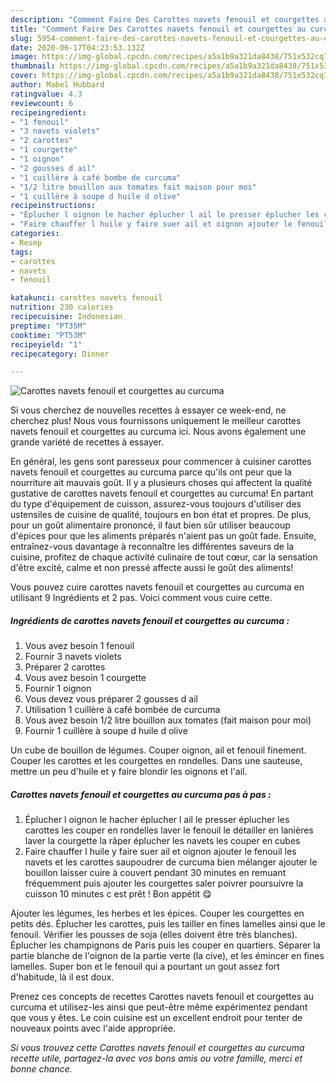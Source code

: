 ```yaml
---
description: "Comment Faire Des Carottes navets fenouil et courgettes au curcuma"
title: "Comment Faire Des Carottes navets fenouil et courgettes au curcuma"
slug: 5954-comment-faire-des-carottes-navets-fenouil-et-courgettes-au-curcuma
date: 2020-06-17T04:23:53.132Z
image: https://img-global.cpcdn.com/recipes/a5a1b9a321da8438/751x532cq70/carottes-navets-fenouil-et-courgettes-au-curcuma-photo-principale-de-la-recette.jpg
thumbnail: https://img-global.cpcdn.com/recipes/a5a1b9a321da8438/751x532cq70/carottes-navets-fenouil-et-courgettes-au-curcuma-photo-principale-de-la-recette.jpg
cover: https://img-global.cpcdn.com/recipes/a5a1b9a321da8438/751x532cq70/carottes-navets-fenouil-et-courgettes-au-curcuma-photo-principale-de-la-recette.jpg
author: Mabel Hubbard
ratingvalue: 4.3
reviewcount: 6
recipeingredient:
- "1 fenouil"
- "3 navets violets"
- "2 carottes"
- "1 courgette"
- "1 oignon"
- "2 gousses d ail"
- "1 cuillère à café bombe de curcuma"
- "1/2 litre bouillon aux tomates fait maison pour moi"
- "1 cuillère à soupe d huile d olive"
recipeinstructions:
- "Éplucher l oignon le hacher éplucher l ail le presser éplucher les carottes les couper en rondelles laver le fenouil le détailler en lanières laver la courgette la râper éplucher les navets les couper en cubes"
- "Faire chauffer l huile y faire suer ail et oignon ajouter le fenouil les navets et les carottes saupoudrer de curcuma bien mélanger ajouter le bouillon laisser cuire à couvert pendant 30 minutes en remuant fréquemment puis ajouter les courgettes saler poivrer poursuivre la cuisson 10 minutes c est prêt ! Bon appétit 😋"
categories:
- Resep
tags:
- carottes
- navets
- fenouil

katakunci: carottes navets fenouil 
nutrition: 230 calories
recipecuisine: Indonesian
preptime: "PT35M"
cooktime: "PT53M"
recipeyield: "1"
recipecategory: Dinner

---
```



![Carottes navets fenouil et courgettes au curcuma](https://img-global.cpcdn.com/recipes/a5a1b9a321da8438/751x532cq70/carottes-navets-fenouil-et-courgettes-au-curcuma-photo-principale-de-la-recette.jpg)

Si vous cherchez de nouvelles recettes à essayer ce week-end, ne cherchez plus! Nous vous fournissons uniquement le meilleur carottes navets fenouil et courgettes au curcuma ici. Nous avons également une grande variété de recettes à essayer.

En général, les gens sont paresseux pour commencer à cuisiner carottes navets fenouil et courgettes au curcuma parce qu'ils ont peur que la nourriture ait mauvais goût. Il y a plusieurs choses qui affectent la qualité gustative de carottes navets fenouil et courgettes au curcuma! En partant du type d'équipement de cuisson, assurez-vous toujours d'utiliser des ustensiles de cuisine de qualité, toujours en bon état et propres. De plus, pour un goût alimentaire prononcé, il faut bien sûr utiliser beaucoup d'épices pour que les aliments préparés n'aient pas un goût fade. Ensuite, entraînez-vous davantage à reconnaître les différentes saveurs de la cuisine, profitez de chaque activité culinaire de tout cœur, car la sensation d'être excité, calme et non pressé affecte aussi le goût des aliments!

<!--inarticleads1-->

Vous pouvez cuire carottes navets fenouil et courgettes au curcuma en utilisant 9 Ingrédients et 2 pas. Voici comment vous cuire cette.

##### Ingrédients de carottes navets fenouil et courgettes au curcuma :

1. Vous avez besoin 1 fenouil
1. Fournir 3 navets violets
1. Préparer 2 carottes
1. Vous avez besoin 1 courgette
1. Fournir 1 oignon
1. Vous devez vous préparer 2 gousses d ail
1. Utilisation 1 cuillère à café bombée de curcuma
1. Vous avez besoin 1/2 litre bouillon aux tomates (fait maison pour moi)
1. Fournir 1 cuillère à soupe d huile d olive


Un cube de bouillon de légumes. Couper oignon, ail et fenouil finement. Couper les carottes et les courgettes en rondelles. Dans une sauteuse, mettre un peu d&#39;huile et y faire blondir les oignons et l&#39;ail. 

<!--inarticleads2-->

##### Carottes navets fenouil et courgettes au curcuma pas à pas :

1. Éplucher l oignon le hacher éplucher l ail le presser éplucher les carottes les couper en rondelles laver le fenouil le détailler en lanières laver la courgette la râper éplucher les navets les couper en cubes
1. Faire chauffer l huile y faire suer ail et oignon ajouter le fenouil les navets et les carottes saupoudrer de curcuma bien mélanger ajouter le bouillon laisser cuire à couvert pendant 30 minutes en remuant fréquemment puis ajouter les courgettes saler poivrer poursuivre la cuisson 10 minutes c est prêt ! Bon appétit 😋


Ajouter les légumes, les herbes et les épices. Couper les courgettes en petits dés. Éplucher les carottes, puis les tailler en fines lamelles ainsi que le fenouil. Vérifier les pousses de soja (elles doivent être très blanches). Éplucher les champignons de Paris puis les couper en quartiers. Séparer la partie blanche de l&#39;oignon de la partie verte (la cive), et les émincer en fines lamelles. Super bon et le fenouil qui a pourtant un gout assez fort d&#39;habitude, là il est doux. 

<!--inarticleads1-->

<p>
Prenez ces concepts de recettes Carottes navets fenouil et courgettes au curcuma et utilisez-les ainsi que peut-être même expérimentez pendant que vous y êtes. Le coin cuisine est un excellent endroit pour tenter de nouveaux points avec l'aide appropriée.
</p>

<p>
<i>Si vous trouvez cette Carottes navets fenouil et courgettes au curcuma recette utile, partagez-la avec vos bons amis ou votre famille, merci et bonne chance.</i>
</p>

